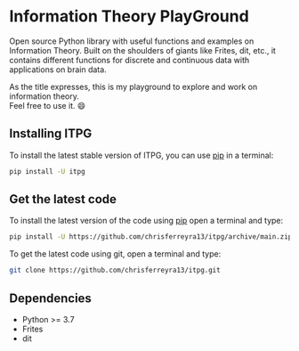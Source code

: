 # Information Theory PlayGround

Open source Python library with useful functions and examples on Information Theory. Built on the shoulders of giants like Frites, dit, etc., it contains different functions for discrete and continuous data with applications on brain data.

As the title expresses, this is my playground to explore and work on information theory.   
Feel free to use it. :smile:

## Installing ITPG
To install the latest stable version of ITPG, you can use [pip](https://pip.pypa.io/en/stable/) in a terminal:  
```sh
pip install -U itpg
```

## Get the latest code
To install the latest version of the code using [pip](https://pip.pypa.io/en/stable/) open a terminal and type:
```sh
pip install -U https://github.com/chrisferreyra13/itpg/archive/main.zip
```
To get the latest code using git, open a terminal and type:
```sh
git clone https://github.com/chrisferreyra13/itpg.git
```

## Dependencies
- Python >= 3.7
- Frites
- dit
